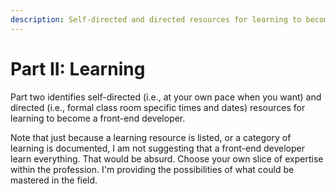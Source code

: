 ```yaml
---
description: Self-directed and directed resources for learning to become a front-end developer.
---
```

# Part II: Learning

Part two identifies self-directed (i.e., at your own pace when you want) and directed (i.e., formal class room specific times and dates) resources for learning to become a front-end developer.

Note that just because a learning resource is listed, or a category of learning is documented, I am not suggesting that a front-end developer learn everything. That would be absurd. Choose your own slice of expertise within the profession. I'm providing the possibilities of what could be mastered in the field.